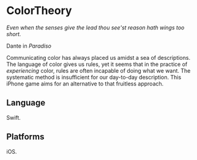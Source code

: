 # ColorTheory

*Even when the senses give the lead thou see'st reason hath wings too short.*

Dante in *Paradiso*


Communicating color has always placed us amidst a sea of descriptions. The language of color gives us rules, yet it seems that in the practice of *experiencing* color, rules are often incapable of doing what we want. The systematic method is insufficient for our day-to-day description. This iPhone game aims for an alternative to that fruitless approach. 



## Language

Swift.

## Platforms

iOS.

